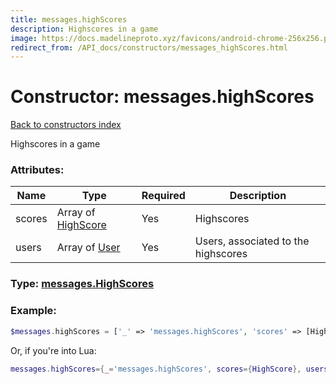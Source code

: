 ```yaml
---
title: messages.highScores
description: Highscores in a game
image: https://docs.madelineproto.xyz/favicons/android-chrome-256x256.png
redirect_from: /API_docs/constructors/messages_highScores.html
---
```

# Constructor: messages.highScores  
[Back to constructors index](index.md)



Highscores in a game

### Attributes:

| Name     |    Type       | Required | Description |
|----------|---------------|----------|-------------|
|scores|Array of [HighScore](../types/HighScore.md) | Yes|Highscores|
|users|Array of [User](../types/User.md) | Yes|Users, associated to the highscores|



### Type: [messages.HighScores](../types/messages.HighScores.md)


### Example:

```php
$messages.highScores = ['_' => 'messages.highScores', 'scores' => [HighScore, HighScore], 'users' => [User, User]];
```  


Or, if you're into Lua:

```lua
messages.highScores={_='messages.highScores', scores={HighScore}, users={User}}

```


